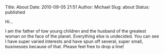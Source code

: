 Title: About
Date: 2010-09-05 21:51
Author: Michael
Slug: about
Status: published

Hi...

I am the father of tow young children and the husband of the greatest
woman on the face of the planet. Everything else is undecided. You can
see I have super varied interests and have spun off several, super
small, businesses because of that. Please feel free to drop a line!
